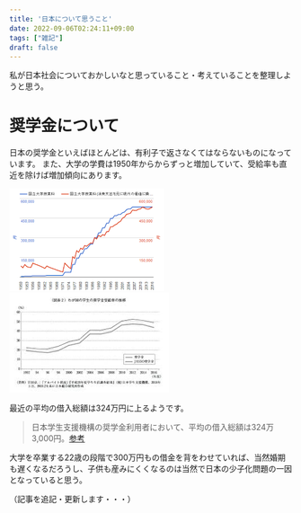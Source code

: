 ```yaml
---
title: '日本について思うこと'
date: 2022-09-06T02:24:11+09:00
tags: ["雑記"]
draft: false
---
```


私が日本社会についておかしいなと思っていること・考えていることを整理しようと思う。

# 奨学金について
日本の奨学金といえばほとんどは、有利子で返さなくてはならないものになっています。
また、大学の学費は1950年からからずっと増加していて、受給率も直近を除けば増加傾向にあります。

![img.png](images/japanese_tuition_fee.png)
![img.png](images/receipt_rate.png)

最近の平均の借入総額は324万円に上るようです。

>日本学生支援機構の奨学金利用者において、平均の借入総額は324万3,000円。[参考](https://magazine.aruhi-corp.co.jp/0000-5086/#:~:text=%E5%80%9F%E5%85%A5%E7%B7%8F%E9%A1%8D%E3%81%AA%E3%81%A9%E3%81%AE%E5%B9%B3%E5%9D%87%E9%A1%8D%E3%81%AF&text=%E6%97%A5%E6%9C%AC%E5%AD%A6%E7%94%9F%E6%94%AF%E6%8F%B4%E6%A9%9F%E6%A7%8B%E3%81%AE%E5%A5%A8%E5%AD%A6%E9%87%91%E5%88%A9%E7%94%A8%E8%80%85%E3%81%AB%E3%81%8A%E3%81%84%E3%81%A6,%E4%BB%A5%E4%B8%8A%E3%82%92%E5%8D%A0%E3%82%81%E3%81%A6%E3%81%84%E3%81%BE%E3%81%99%E3%80%82)

大学を卒業する22歳の段階で300万円もの借金を背をわせていれば、当然婚期も遅くなるだろうし、子供も産みにくくなるのは当然で日本の少子化問題の一因となっていると思う。

（記事を追記・更新します・・・）
